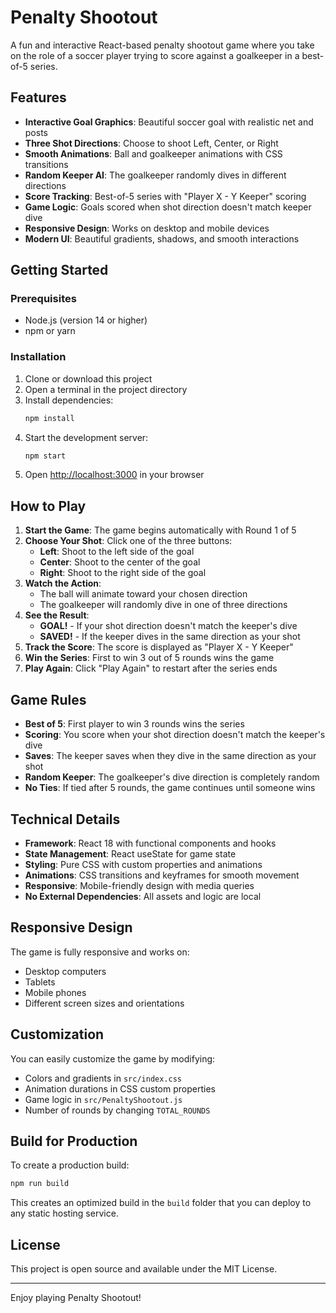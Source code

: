 # Penalty Shootout

A fun and interactive React-based penalty shootout game where you take on the role of a soccer player trying to score against a goalkeeper in a best-of-5 series.

## Features

- **Interactive Goal Graphics**: Beautiful soccer goal with realistic net and posts
- **Three Shot Directions**: Choose to shoot Left, Center, or Right
- **Smooth Animations**: Ball and goalkeeper animations with CSS transitions
- **Random Keeper AI**: The goalkeeper randomly dives in different directions
- **Score Tracking**: Best-of-5 series with "Player X - Y Keeper" scoring
- **Game Logic**: Goals scored when shot direction doesn't match keeper dive
- **Responsive Design**: Works on desktop and mobile devices
- **Modern UI**: Beautiful gradients, shadows, and smooth interactions

## Getting Started

### Prerequisites

- Node.js (version 14 or higher)
- npm or yarn

### Installation

1. Clone or download this project
2. Open a terminal in the project directory
3. Install dependencies:
   ```bash
   npm install
   ```
4. Start the development server:
   ```bash
   npm start
   ```
5. Open [http://localhost:3000](http://localhost:3000) in your browser

## How to Play

1. **Start the Game**: The game begins automatically with Round 1 of 5
2. **Choose Your Shot**: Click one of the three buttons:
   - **Left**: Shoot to the left side of the goal
   - **Center**: Shoot to the center of the goal
   - **Right**: Shoot to the right side of the goal
3. **Watch the Action**: 
   - The ball will animate toward your chosen direction
   - The goalkeeper will randomly dive in one of three directions
4. **See the Result**:
   - **GOAL!** - If your shot direction doesn't match the keeper's dive
   - **SAVED!** - If the keeper dives in the same direction as your shot
5. **Track the Score**: The score is displayed as "Player X - Y Keeper"
6. **Win the Series**: First to win 3 out of 5 rounds wins the game
7. **Play Again**: Click "Play Again" to restart after the series ends

## Game Rules

- **Best of 5**: First player to win 3 rounds wins the series
- **Scoring**: You score when your shot direction doesn't match the keeper's dive
- **Saves**: The keeper saves when they dive in the same direction as your shot
- **Random Keeper**: The goalkeeper's dive direction is completely random
- **No Ties**: If tied after 5 rounds, the game continues until someone wins

## Technical Details

- **Framework**: React 18 with functional components and hooks
- **State Management**: React useState for game state
- **Styling**: Pure CSS with custom properties and animations
- **Animations**: CSS transitions and keyframes for smooth movement
- **Responsive**: Mobile-friendly design with media queries
- **No External Dependencies**: All assets and logic are local

## Responsive Design

The game is fully responsive and works on:
- Desktop computers
- Tablets
- Mobile phones
- Different screen sizes and orientations

## Customization

You can easily customize the game by modifying:
- Colors and gradients in `src/index.css`
- Animation durations in CSS custom properties
- Game logic in `src/PenaltyShootout.js`
- Number of rounds by changing `TOTAL_ROUNDS`

## Build for Production

To create a production build:

```bash
npm run build
```

This creates an optimized build in the `build` folder that you can deploy to any static hosting service.

## License

This project is open source and available under the MIT License.

---

Enjoy playing Penalty Shootout! 